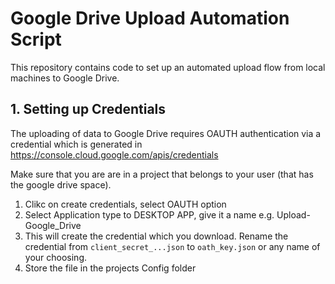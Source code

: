 # Google Drive Upload Automation Script

This repository contains code to set up an automated upload flow from local machines to Google Drive. 



## 1. Setting up Credentials

The uploading of data to Google Drive requires OAUTH authentication via a credential which is generated in https://console.cloud.google.com/apis/credentials

Make sure that you are are in a project that belongs to your user (that has the google drive space).



1. Clikc on create credentials, select OAUTH option
2. Select Application type to DESKTOP APP, give it a name e.g. Upload-Google_Drive
3. This will create the credential which you download. Rename the credential from `client_secret_...json` to `oath_key.json` or any name of your choosing.
4. Store the file in the projects Config folder

